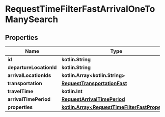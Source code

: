 
# RequestTimeFilterFastArrivalOneToManySearch

## Properties
Name | Type | Description | Notes
------------ | ------------- | ------------- | -------------
**id** | **kotlin.String** |  | 
**departureLocationId** | **kotlin.String** |  | 
**arrivalLocationIds** | **kotlin.Array&lt;kotlin.String&gt;** |  | 
**transportation** | [**RequestTransportationFast**](RequestTransportationFast.md) |  | 
**travelTime** | **kotlin.Int** |  | 
**arrivalTimePeriod** | [**RequestArrivalTimePeriod**](RequestArrivalTimePeriod.md) |  | 
**properties** | [**kotlin.Array&lt;RequestTimeFilterFastProperty&gt;**](RequestTimeFilterFastProperty.md) |  | 



